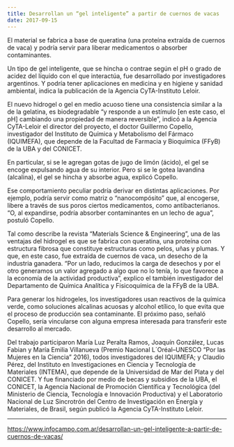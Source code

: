 ```yaml
---
title: Desarrollan un “gel inteligente” a partir de cuernos de vacas
date: 2017-09-15
---
```


El material se fabrica a base de queratina (una proteína extraída de cuernos de vaca) y podría servir para liberar medicamentos o absorber contaminantes.

<!--more-->

Un tipo de gel inteligente, que se hincha o contrae según el pH o grado de acidez del líquido con el que interactúa, fue desarrollado por investigadores argentinos. Y podría tener aplicaciones en medicina y en higiene y sanidad ambiental, indica la publicación de la Agencia CyTA-Instituto Leloir.

El nuevo hidrogel o gel en medio acuoso tiene una consistencia similar a la de la gelatina, es biodegradable “y responde a un estímulo [en este caso, el pH] cambiando una propiedad de manera reversible”, indicó a la Agencia CyTA-Leloir el director del proyecto, el doctor Guillermo Copello, investigador del Instituto de Química y Metabolismo del Fármaco (IQUIMEFA), que depende de la Facultad de Farmacia y Bioquímica (FFyB) de la UBA y del CONICET.

En particular, si se le agregan gotas de jugo de limón (ácido), el gel se encoge expulsando agua de su interior. Pero si se le gotea lavandina (alcalina), el gel se hincha y absorbe agua, explicó Copello.

Ese comportamiento peculiar podría derivar en distintas aplicaciones. Por ejemplo, podría servir como matriz o “nanocompósito” que, al encogerse, libere a través de sus poros ciertos medicamentos, como antibacterianos. “O, al expandirse, podría absorber contaminantes en un lecho de agua”, postuló Copello.

Tal como describe la revista “Materials Science & Engineering”, una de las ventajas del hidrogel es que se fabrica con queratina, una proteína con estructura fibrosa que constituye estructuras como pelos, uñas y plumas. Y que, en este caso, fue extraída de cuernos de vaca, un desecho de la industria ganadera. “Por un lado, reducimos la carga de desechos y por el otro generamos un valor agregado a algo que no lo tenía, lo que favorece a la economía de la actividad productiva”, explico el también investigador del Departamento de Química Analítica y Fisicoquímica de la FFyB de la UBA.

Para generar los hidrogeles, los investigadores usan reactivos de la química verde, como soluciones alcalinas acuosas y alcohol etílico, lo que evita que el proceso de producción sea contaminante. El próximo paso, señaló Copello, sería vincularse con alguna empresa interesada para transferir este desarrollo al mercado.

Del trabajo participaron María Luz Peralta Ramos, Joaquín González, Lucas Fabian y María Emilia Villanueva (Premio Nacional L´Oréal–UNESCO “Por las Mujeres en la Ciencia” 2016), todos investigadores del IQUIMEFA; y Claudio Pérez, del Instituto en Investigaciones en Ciencia y Tecnología de Materiales (INTEMA), que depende de la Universidad de Mar del Plata y del CONICET. Y fue financiado por medio de becas  y subsidios de la UBA, el CONICET, la Agencia Nacional de Promoción Científica y Tecnológica (del Ministerio de Ciencia, Tecnología e Innovación Productiva) y el Laboratorio Nacional de Luz Sincrotrón del Centro de Investigación en Energía y Materiales, de Brasil, según publicó la Agencia CyTA-Instituto Leloir.

------

https://www.infocampo.com.ar/desarrollan-un-gel-inteligente-a-partir-de-cuernos-de-vacas/
